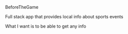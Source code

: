 BeforeTheGame


Full stack app that provides local info about sports events

What I want is to be able to get any info
